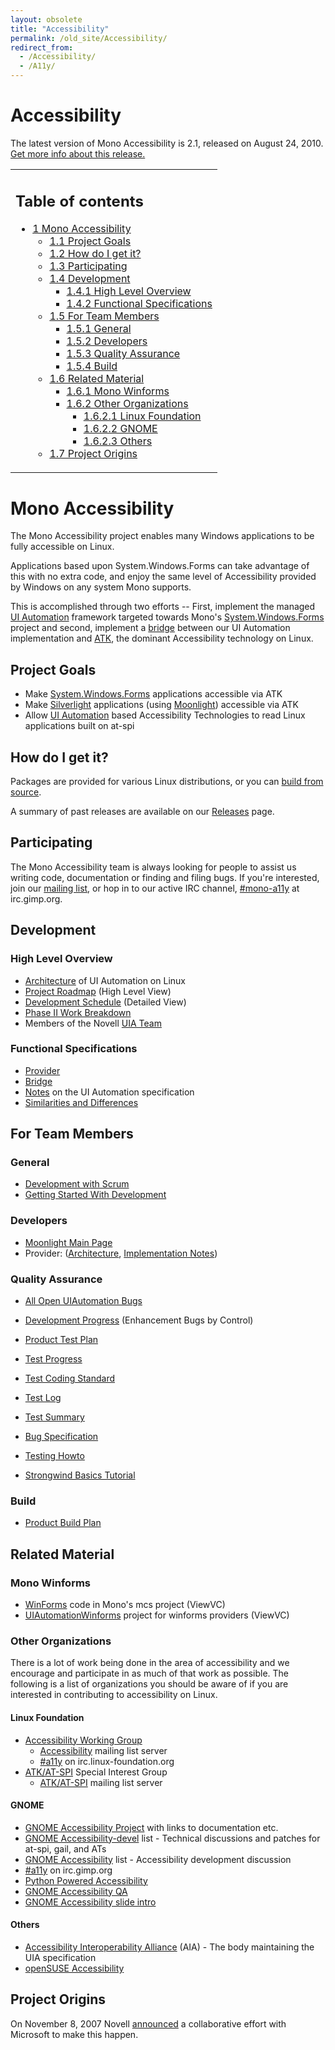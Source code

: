 ```yaml
---
layout: obsolete
title: "Accessibility"
permalink: /old_site/Accessibility/
redirect_from:
  - /Accessibility/
  - /A11y/
---
```


Accessibility
=============

The latest version of Mono Accessibility is 2.1, released on August 24, 2010. [Get more info about this release.]({{site.github.url}}/old_site/Accessibility:_Release_Notes_2.1 "Accessibility: Release Notes 2.1")

<table>
<col width="100%" />
<tbody>
<tr class="odd">
<td align="left"><h2>Table of contents</h2>
<ul>
<li><a href="#mono-accessibility">1 Mono Accessibility</a>
<ul>
<li><a href="#project-goals">1.1 Project Goals</a></li>
<li><a href="#how-do-i-get-it">1.2 How do I get it?</a></li>
<li><a href="#participating">1.3 Participating</a></li>
<li><a href="#development">1.4 Development</a>
<ul>
<li><a href="#high-level-overview">1.4.1 High Level Overview</a></li>
<li><a href="#functional-specifications">1.4.2 Functional Specifications</a></li>
</ul></li>
<li><a href="#for-team-members">1.5 For Team Members</a>
<ul>
<li><a href="#general">1.5.1 General</a></li>
<li><a href="#developers">1.5.2 Developers</a></li>
<li><a href="#quality-assurance">1.5.3 Quality Assurance</a></li>
<li><a href="#build">1.5.4 Build</a></li>
</ul></li>
<li><a href="#related-material">1.6 Related Material</a>
<ul>
<li><a href="#mono-winforms">1.6.1 Mono Winforms</a></li>
<li><a href="#other-organizations">1.6.2 Other Organizations</a>
<ul>
<li><a href="#linux-foundation">1.6.2.1 Linux Foundation</a></li>
<li><a href="#gnome">1.6.2.2 GNOME</a></li>
<li><a href="#others">1.6.2.3 Others</a></li>
</ul></li>
</ul></li>
<li><a href="#project-origins">1.7 Project Origins</a></li>
</ul></li>
</ul></td>
</tr>
</tbody>
</table>

Mono Accessibility
==================

The Mono Accessibility project enables many Windows applications to be fully accessible on Linux.

Applications based upon System.Windows.Forms can take advantage of this with no extra code, and enjoy the same level of Accessibility provided by Windows on any system Mono supports.

This is accomplished through two efforts -- First, implement the managed [UI Automation]({{site.github.url}}/old_site/UI_Automation "UI Automation") framework targeted towards Mono's [System.Windows.Forms]({{site.github.url}}/old_site/WinForms) project and second, implement a [bridge]({{site.github.url}}/old_site/Accessibility:_UiaAtkBridge "Accessibility: UiaAtkBridge") between our UI Automation implementation and [ATK](http://www.linuxfoundation.org/en/Accessibility/ATK), the dominant Accessibility technology on Linux.

Project Goals
-------------

-   Make [System.Windows.Forms]({{site.github.url}}/old_site/WinForms "WinForms") applications accessible via ATK
-   Make [Silverlight](http://silverlight.net/) applications (using [Moonlight]({{site.github.url}}/old_site/Moonlight "Moonlight")) accessible via ATK
-   Allow [UI Automation]({{site.github.url}}/old_site/UI_Automation "UI Automation") based Accessibility Technologies to read Linux applications built on at-spi

How do I get it?
----------------

Packages are provided for various Linux distributions, or you can [build from source]({{site.github.url}}/old_site/Accessibility:_Installing_From_Source "Accessibility: Installing From Source").

A summary of past releases are available on our [Releases]({{site.github.url}}/old_site/Accessibility:_Releases "Accessibility: Releases") page.

Participating
-------------

The Mono Accessibility team is always looking for people to assist us writing code, documentation or finding and filing bugs. If you're interested, join our [mailing list](http://forge.novell.com/mailman/listinfo/mono-a11y), or hop in to our active IRC channel, [\#mono-a11y](irc://irc.gimp.org/mono-a11y) at irc.gimp.org.

Development
-----------

### High Level Overview

-   [Architecture]({{site.github.url}}/old_site/Accessibility:_Architecture "Accessibility: Architecture") of UI Automation on Linux
-   [Project Roadmap]({{site.github.url}}/old_site/Accessibility:_Roadmap "Accessibility: Roadmap") (High Level View)
-   [Development Schedule]({{site.github.url}}/old_site/Accessibility:_Project_Schedule "Accessibility: Project Schedule") (Detailed View)
-   [Phase II Work Breakdown]({{site.github.url}}/old_site/Accessibility:_Phase_II_Work_Breakdown "Accessibility: Phase II Work Breakdown")
-   Members of the Novell [UIA Team]({{site.github.url}}/old_site/Accessibility:_Team "Accessibility: Team")

### Functional Specifications

-   [Provider]({{site.github.url}}/old_site/Accessibility:_Provider_Functional_Specification "Accessibility: Provider Functional Specification")
-   [Bridge]({{site.github.url}}/old_site/Accessibility:_Bridge_Functional_Specification "Accessibility: Bridge Functional Specification")
-   [Notes]({{site.github.url}}/old_site/Accessibility:_Specification_Notes "Accessibility: Specification Notes") on the UI Automation specification
-   [Similarities and Differences]({{site.github.url}}/old_site/Accessibility:_Similarities_and_Differences "Accessibility: Similarities and Differences")

For Team Members
----------------

### General

-   [Development with Scrum]({{site.github.url}}/old_site/Accessibility:_Scrum "Accessibility: Scrum")
-   [Getting Started With Development]({{site.github.url}}/old_site/Accessibility:_Getting_Started_With_Development "Accessibility: Getting Started With Development")

### Developers

-   [Moonlight Main Page]({{site.github.url}}/old_site/Accessibility:_Moonlight "Accessibility: Moonlight")
-   Provider: ([Architecture]({{site.github.url}}/old_site/Accessibility:_Winforms_Implementation "Accessibility: Winforms Implementation"), [Implementation Notes]({{site.github.url}}/old_site/Accessibility:_Implementation "Accessibility: Implementation"))

### Quality Assurance

-   [All Open UIAutomation Bugs](https://bugzilla.novell.com/buglist.cgi?query_format=advanced&short_desc_type=allwordssubstr&short_desc=&long_desc_type=fulltext&long_desc=&classification=Mono&product=UI+Automation&bug_file_loc_type=allwordssubstr&bug_file_loc=&status_whiteboard_type=allwordssubstr&status_whiteboard=&keywords_type=anywords&keywords=&deadlinefrom=&deadlineto=&bug_status=NEW&bug_status=ASSIGNED&bug_status=NEEDINFO&bug_status=REOPENED&emailassigned_to1=1&emailtype1=substring&email1=&emailassigned_to2=1&emailreporter2=1&emailqa_contact2=1&emailcc2=1&emailtype2=substring&email2=&bugidtype=include&bug_id=&votes=&chfieldfrom=&chfieldto=Now&chfieldvalue=&cmdtype=doit&order=Reuse+same+sort+as+last+time&field0-0-0=noop&type0-0-0=noop&value0-0-0=)
-   [Development Progress]({{site.github.url}}/old_site/Accessibility:_Development_Progress "Accessibility: Development Progress") (Enhancement Bugs by Control)

-   [Product Test Plan]({{site.github.url}}/old_site/Accessibility:_Test_Plan "Accessibility: Test Plan")
-   [Test Progress]({{site.github.url}}/old_site/Accessibility:_Test_Plan_WinForms_Controls "Accessibility: Test Plan WinForms Controls")
-   [Test Coding Standard]({{site.github.url}}/old_site/Accessibility:_Test_Coding_Standard "Accessibility: Test Coding Standard")
-   [Test Log]({{site.github.url}}/old_site/Accessibility:_Test_Log "Accessibility: Test Log")
-   [Test Summary]({{site.github.url}}/old_site/Accessibility:_Test_Summary "Accessibility: Test Summary")
-   [Bug Specification]({{site.github.url}}/old_site/Accessibility:_Bug_Specification "Accessibility: Bug Specification")
-   [Testing Howto]({{site.github.url}}/old_site/Accessibility:_Testing_Howto "Accessibility: Testing Howto")
-   [Strongwind Basics Tutorial]({{site.github.url}}/old_site/Accessibility:_Strongwind_Basics "Accessibility: Strongwind Basics")

### Build

-   [Product Build Plan]({{site.github.url}}/old_site/Accessibility:_Build_Plan "Accessibility: Build Plan")

Related Material
----------------

### Mono Winforms

-   [WinForms](http://github.com/mono/winforms) code in Mono's mcs project (ViewVC)
-   [UIAutomationWinforms](http://github.com/mono/uia2atk) project for winforms providers (ViewVC)

### Other Organizations

There is a lot of work being done in the area of accessibility and we encourage and participate in as much of that work as possible. The following is a list of organizations you should be aware of if you are interested in contributing to accessibility on Linux.

#### Linux Foundation

-   [Accessibility Working Group](http://www.linux-foundation.org/en/Accessibility)
    -   [Accessibility](https://lists.linux-foundation.org/mailman/listinfo/accessibility) mailing list server
    -   [\#a11y](irc://irc.linux-foundation.org/a11y) on irc.linux-foundation.org
-   [ATK/AT-SPI](http://www.linux-foundation.org/en/Accessibility/ATK/AT-SPI) Special Interest Group
    -   [ATK/AT-SPI](https://lists.linux-foundation.org/mailman/listinfo/accessibility-atspi) mailing list server

#### GNOME

-   [GNOME Accessibility Project](http://live.gnome.org/GAP) with links to documentation etc.
-   [GNOME Accessibility-devel](http://mail.gnome.org/mailman/listinfo/gnome-accessibility-devel) list - Technical discussions and patches for at-spi, gail, and ATs
-   [GNOME Accessibility](http://mail.gnome.org/mailman/listinfo/gnome-accessibility-list) list - Accessibility development discussion
-   [\#a11y](irc://irc.gimp.org/a11y) on irc.gimp.org
-   [Python Powered Accessibility](http://live.gnome.org/Accessibility/PythonPoweredAccessibility)
-   [GNOME Accessibility QA](http://developer.gnome.org/projects/gap/testing/index.html)
-   [GNOME Accessibility slide intro](http://developer.gnome.org/projects/gap/presentations/GUAD3C/keynote/start.html)

#### Others

-   [Accessibility Interoperability Alliance](http://accessinteropalliance.org) (AIA) - The body maintaining the UIA specification
-   [openSUSE Accessibility](http://en.opensuse.org/Accessibility)

Project Origins
---------------

On November 8, 2007 Novell [announced](http://www.novell.com/news/press/microsoft-and-novell-celebrate-year-of-interoperability-expand-collaboration-agreement) a collaborative effort with Microsoft to make this happen.

